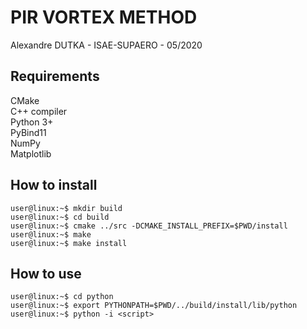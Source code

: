 # PIR VORTEX METHOD
Alexandre DUTKA - ISAE-SUPAERO - 05/2020

## Requirements
CMake  
C++ compiler  
Python 3+  
PyBind11  
NumPy  
Matplotlib  

## How to install
```console
user@linux:~$ mkdir build  
user@linux:~$ cd build  
user@linux:~$ cmake ../src -DCMAKE_INSTALL_PREFIX=$PWD/install  
user@linux:~$ make  
user@linux:~$ make install  
```

## How to use
```console
user@linux:~$ cd python
user@linux:~$ export PYTHONPATH=$PWD/../build/install/lib/python
user@linux:~$ python -i <script>
```
